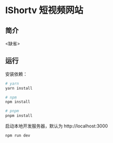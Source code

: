 # IShortv 短视频网站

## 简介

<缺省>

## 运行

安装依赖：

```bash
# yarn
yarn install

# npm
npm install

# pnpm
pnpm install
```

启动本地开发服务器，默认为 http://localhost:3000

```bash
npm run dev
```

